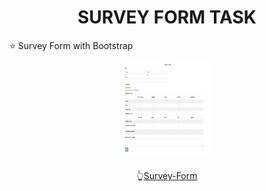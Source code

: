 <h1 align="center">SURVEY FORM TASK </h1>
⭐ Survey Form with Bootstrap

<p align="center">
<img src="/Assert/survey-form.png" width="140px" height="150px" alt="Selva">
<br>
  <br>
👆<a href="https://surveyform-task.netlify.app/">Survey-Form</a>
</p>
